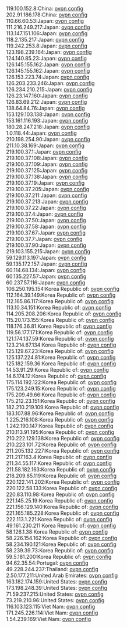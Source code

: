 119.100.152.8:China: [ovpn config](vpn/119_100_152_8.ovpn)  
202.91.186.178:China: [ovpn config](vpn/202_91_186_178.ovpn)  
110.66.60.53:Japan: [ovpn config](vpn/110_66_60_53.ovpn)  
111.216.249.217:Japan: [ovpn config](vpn/111_216_249_217.ovpn)  
113.147.151.106:Japan: [ovpn config](vpn/113_147_151_106.ovpn)  
118.2.135.217:Japan: [ovpn config](vpn/118_2_135_217.ovpn)  
119.242.253.8:Japan: [ovpn config](vpn/119_242_253_8.ovpn)  
123.198.239.164:Japan: [ovpn config](vpn/123_198_239_164.ovpn)  
124.140.85.23:Japan: [ovpn config](vpn/124_140_85_23.ovpn)  
126.145.155.162:Japan: [ovpn config](vpn/126_145_155_162.ovpn)  
126.145.155.162:Japan: [ovpn config](vpn/126_145_155_162.ovpn)  
126.153.223.74:Japan: [ovpn config](vpn/126_153_223_74.ovpn)  
126.203.233.246:Japan: [ovpn config](vpn/126_203_233_246.ovpn)  
126.234.210.215:Japan: [ovpn config](vpn/126_234_210_215.ovpn)  
126.23.147.160:Japan: [ovpn config](vpn/126_23_147_160.ovpn)  
126.83.69.212:Japan: [ovpn config](vpn/126_83_69_212.ovpn)  
138.64.84.76:Japan: [ovpn config](vpn/138_64_84_76.ovpn)  
153.129.103.138:Japan: [ovpn config](vpn/153_129_103_138.ovpn)  
153.161.116.193:Japan: [ovpn config](vpn/153_161_116_193.ovpn)  
180.28.247.218:Japan: [ovpn config](vpn/180_28_247_218.ovpn)  
1.0.118.44:Japan: [ovpn config](vpn/1_0_118_44.ovpn)  
210.198.254.90:Japan: [ovpn config](vpn/210_198_254_90.ovpn)  
211.10.38.169:Japan: [ovpn config](vpn/211_10_38_169.ovpn)  
219.100.37.1:Japan: [ovpn config](vpn/219_100_37_1.ovpn)  
219.100.37.108:Japan: [ovpn config](vpn/219_100_37_108.ovpn)  
219.100.37.109:Japan: [ovpn config](vpn/219_100_37_109.ovpn)  
219.100.37.125:Japan: [ovpn config](vpn/219_100_37_125.ovpn)  
219.100.37.138:Japan: [ovpn config](vpn/219_100_37_138.ovpn)  
219.100.37.19:Japan: [ovpn config](vpn/219_100_37_19.ovpn)  
219.100.37.205:Japan: [ovpn config](vpn/219_100_37_205.ovpn)  
219.100.37.211:Japan: [ovpn config](vpn/219_100_37_211.ovpn)  
219.100.37.213:Japan: [ovpn config](vpn/219_100_37_213.ovpn)  
219.100.37.22:Japan: [ovpn config](vpn/219_100_37_22.ovpn)  
219.100.37.4:Japan: [ovpn config](vpn/219_100_37_4.ovpn)  
219.100.37.50:Japan: [ovpn config](vpn/219_100_37_50.ovpn)  
219.100.37.58:Japan: [ovpn config](vpn/219_100_37_58.ovpn)  
219.100.37.67:Japan: [ovpn config](vpn/219_100_37_67.ovpn)  
219.100.37.7:Japan: [ovpn config](vpn/219_100_37_7.ovpn)  
219.100.37.90:Japan: [ovpn config](vpn/219_100_37_90.ovpn)  
219.103.155.215:Japan: [ovpn config](vpn/219_103_155_215.ovpn)  
59.129.113.197:Japan: [ovpn config](vpn/59_129_113_197.ovpn)  
59.135.172.157:Japan: [ovpn config](vpn/59_135_172_157.ovpn)  
60.114.68.134:Japan: [ovpn config](vpn/60_114_68_134.ovpn)  
60.135.227.57:Japan: [ovpn config](vpn/60_135_227_57.ovpn)  
60.237.57.116:Japan: [ovpn config](vpn/60_237_57_116.ovpn)  
106.250.195.154:Korea Republic of: [ovpn config](vpn/106_250_195_154.ovpn)  
112.164.39.149:Korea Republic of: [ovpn config](vpn/112_164_39_149.ovpn)  
112.165.86.117:Korea Republic of: [ovpn config](vpn/112_165_86_117.ovpn)  
113.10.34.151:Korea Republic of: [ovpn config](vpn/113_10_34_151.ovpn)  
114.205.208.206:Korea Republic of: [ovpn config](vpn/114_205_208_206.ovpn)  
115.20.173.155:Korea Republic of: [ovpn config](vpn/115_20_173_155.ovpn)  
118.176.36.81:Korea Republic of: [ovpn config](vpn/118_176_36_81.ovpn)  
119.56.177.171:Korea Republic of: [ovpn config](vpn/119_56_177_171.ovpn)  
121.174.137.59:Korea Republic of: [ovpn config](vpn/121_174_137_59.ovpn)  
123.214.67.134:Korea Republic of: [ovpn config](vpn/123_214_67_134.ovpn)  
125.129.67.23:Korea Republic of: [ovpn config](vpn/125_129_67_23.ovpn)  
125.137.224.81:Korea Republic of: [ovpn config](vpn/125_137_224_81.ovpn)  
125.182.159.36:Korea Republic of: [ovpn config](vpn/125_182_159_36.ovpn)  
14.53.91.29:Korea Republic of: [ovpn config](vpn/14_53_91_29.ovpn)  
14.6.174.12:Korea Republic of: [ovpn config](vpn/14_6_174_12.ovpn)  
175.114.192.122:Korea Republic of: [ovpn config](vpn/175_114_192_122.ovpn)  
175.123.249.15:Korea Republic of: [ovpn config](vpn/175_123_249_15.ovpn)  
175.209.49.66:Korea Republic of: [ovpn config](vpn/175_209_49_66.ovpn)  
175.212.23.151:Korea Republic of: [ovpn config](vpn/175_212_23_151.ovpn)  
182.210.219.109:Korea Republic of: [ovpn config](vpn/182_210_219_109.ovpn)  
183.107.88.96:Korea Republic of: [ovpn config](vpn/183_107_88_96.ovpn)  
1.225.216.108:Korea Republic of: [ovpn config](vpn/1_225_216_108.ovpn)  
1.242.190.147:Korea Republic of: [ovpn config](vpn/1_242_190_147.ovpn)  
210.113.91.195:Korea Republic of: [ovpn config](vpn/210_113_91_195.ovpn)  
210.222.129.138:Korea Republic of: [ovpn config](vpn/210_222_129_138.ovpn)  
210.223.101.72:Korea Republic of: [ovpn config](vpn/210_223_101_72.ovpn)  
211.205.132.227:Korea Republic of: [ovpn config](vpn/211_205_132_227.ovpn)  
211.217.163.4:Korea Republic of: [ovpn config](vpn/211_217_163_4.ovpn)  
211.34.55.117:Korea Republic of: [ovpn config](vpn/211_34_55_117.ovpn)  
211.58.182.163:Korea Republic of: [ovpn config](vpn/211_58_182_163.ovpn)  
218.209.85.119:Korea Republic of: [ovpn config](vpn/218_209_85_119.ovpn)  
220.122.141.202:Korea Republic of: [ovpn config](vpn/220_122_141_202.ovpn)  
220.122.58.133:Korea Republic of: [ovpn config](vpn/220_122_58_133.ovpn)  
220.83.110.98:Korea Republic of: [ovpn config](vpn/220_83_110_98.ovpn)  
221.145.25.19:Korea Republic of: [ovpn config](vpn/221_145_25_19.ovpn)  
221.156.129.140:Korea Republic of: [ovpn config](vpn/221_156_129_140.ovpn)  
221.165.185.228:Korea Republic of: [ovpn config](vpn/221_165_185_228.ovpn)  
222.113.1.221:Korea Republic of: [ovpn config](vpn/222_113_1_221.ovpn)  
49.161.230.211:Korea Republic of: [ovpn config](vpn/49_161_230_211.ovpn)  
58.126.1.38:Korea Republic of: [ovpn config](vpn/58_126_1_38.ovpn)  
58.226.154.162:Korea Republic of: [ovpn config](vpn/58_226_154_162.ovpn)  
58.234.190.121:Korea Republic of: [ovpn config](vpn/58_234_190_121.ovpn)  
58.239.39.73:Korea Republic of: [ovpn config](vpn/58_239_39_73.ovpn)  
59.5.181.200:Korea Republic of: [ovpn config](vpn/59_5_181_200.ovpn)  
94.62.35.54:Portugal: [ovpn config](vpn/94_62_35_54.ovpn)  
49.228.244.237:Thailand: [ovpn config](vpn/49_228_244_237.ovpn)  
2.50.177.211:United Arab Emirates: [ovpn config](vpn/2_50_177_211.ovpn)  
163.182.174.159:United States: [ovpn config](vpn/163_182_174_159.ovpn)  
173.198.248.39:United States: [ovpn config](vpn/173_198_248_39.ovpn)  
71.59.237.215:United States: [ovpn config](vpn/71_59_237_215.ovpn)  
73.219.210.96:United States: [ovpn config](vpn/73_219_210_96.ovpn)  
116.103.123.115:Viet Nam: [ovpn config](vpn/116_103_123_115.ovpn)  
171.245.226.114:Viet Nam: [ovpn config](vpn/171_245_226_114.ovpn)  
1.54.239.169:Viet Nam: [ovpn config](vpn/1_54_239_169.ovpn)  
